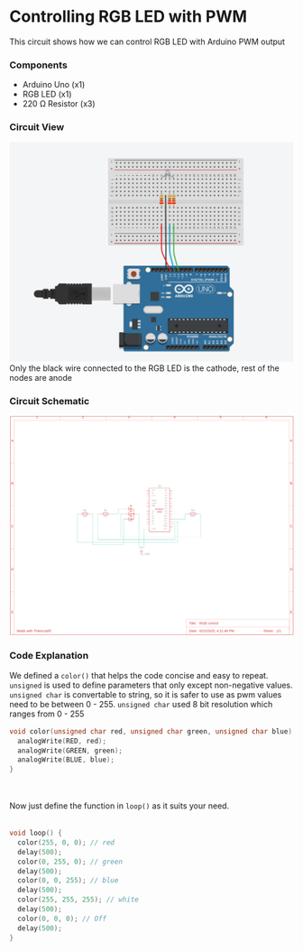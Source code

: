 # Controlling RGB LED with PWM

This circuit shows how we can control RGB LED with Arduino PWM output

### Components
- Arduino Uno (x1)
- RGB LED (x1)
- 220 Ω Resistor (x3)

### Circuit View
![alt text](circuit.png)
Only the black wire connected to the RGB LED is the cathode, rest of the nodes are anode

### Circuit Schematic
![alt text](circuit_schematic.png)


### Code Explanation
We defined a `color()` that helps the code concise and easy to repeat. `unsigned` is used to define parameters that only except non-negative values. `unsigned char` is convertable to string, so it is safer to use as pwm values need to be between 0 - 255. `unsigned char` used 8 bit resolution which ranges from 0 - 255
```cpp
void color(unsigned char red, unsigned char green, unsigned char blue) {
  analogWrite(RED, red);
  analogWrite(GREEN, green);
  analogWrite(BLUE, blue);
}
```
<br><br>
Now just define the function in `loop()` as it suits your need.
```cpp

void loop() {
  color(255, 0, 0); // red
  delay(500);
  color(0, 255, 0); // green
  delay(500);
  color(0, 0, 255); // blue
  delay(500);
  color(255, 255, 255); // white
  delay(500);
  color(0, 0, 0); // Off
  delay(500);
}
```

